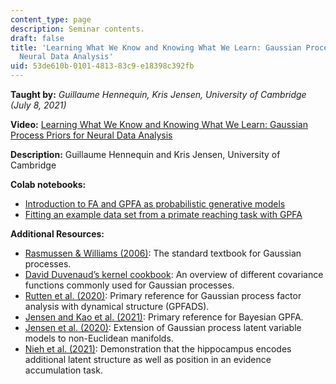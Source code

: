 ```yaml
---
content_type: page
description: Seminar contents.
draft: false
title: 'Learning What We Know and Knowing What We Learn: Gaussian Process Priors for
  Neural Data Analysis'
uid: 53de610b-0101-4813-83c9-e18398c392fb
---
```

**Taught by:** *Guillaume Hennequin, Kris Jensen, University of Cambridge (July 8, 2021)*

**Video:** [Learning What We Know and Knowing What We Learn: Gaussian Process Priors for Neural Data Analysis](https://youtu.be/cQAPIlMeL_g)

**Description:** Guillaume Hennequin and Kris Jensen, University of Cambridge

**Colab notebooks:**

- [Introduction to FA and GPFA as probabilistic generative models](https://colab.research.google.com/drive/1LBT_kdN_CX99jyhZnKlX9yczkwh8LZF8?usp=sharing)
- [Fitting an example data set from a primate reaching task with GPFA](https://colab.research.google.com/drive/1uOVrmf8LioyL5atl1R8BqsF_5G2p4Hue?usp=sharing)

**Additional Resources:**

- [Rasmussen & Williams (2006)](http://www.gaussianprocess.org/gpml/): The standard textbook for Gaussian processes.
- [David Duvenaud’s kernel cookbook](https://www.cs.toronto.edu/~duvenaud/cookbook/): An overview of different covariance functions commonly used for Gaussian processes.
- [Rutten et al. (2020)](https://proceedings.neurips.cc/paper/2020/hash/6d79e030371e47e6231337805a7a2685-Abstract.html): Primary reference for Gaussian process factor analysis with dynamical structure (GPFADS).
- [Jensen and Kao et al. (2021)](https://proceedings.neurips.cc/paper/2020/hash/6d79e030371e47e6231337805a7a2685-Abstract.html): Primary reference for Bayesian GPFA.
- [Jensen et al. (2020)](https://proceedings.neurips.cc/paper/2020/hash/fedc604da8b0f9af74b6cfc0fab2163c-Abstract.html): Extension of Gaussian process latent variable models to non-Euclidean manifolds.
- [Nieh et al. (2021)](https://www.nature.com/articles/s41586-021-03652-7): Demonstration that the hippocampus encodes additional latent structure as well as position in an evidence accumulation task.